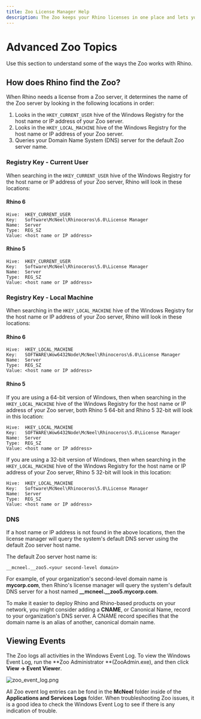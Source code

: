 ```yaml
---
title: Zoo License Manager Help
description: The Zoo keeps your Rhino licenses in one place and lets you share them with Rhino users on your network.
---
```

# Advanced Zoo Topics

Use this section to understand some of the ways the Zoo works with Rhino.

## How does Rhino find the Zoo?

When Rhino needs a license from a Zoo server, it determines the name of the Zoo server by looking in the following locations in order:

1. Looks in the ```HKEY_CURRENT_USER``` hive of the Windows Registry for the host name or IP address of your Zoo server.
2. Looks in the ```HKEY_LOCAL_MACHINE``` hive of the Windows Registry for the host name or IP address of your Zoo server.
3. Queries your Domain Name System (DNS) server for the default Zoo server name.

###  Registry Key - Current User

When searching in the ```HKEY_CURRENT_USER``` hive of the Windows Registry for the host name or IP address of your Zoo server, Rhino will look in these locations:

#### Rhino 6

```
Hive:  HKEY_CURRENT_USER
Key:   Software\McNeel\Rhinoceros\6.0\License Manager
Name:  Server
Type:  REG_SZ
Value: <host name or IP address>
```
#### Rhino 5
```
Hive:  HKEY_CURRENT_USER
Key:   Software\McNeel\Rhinoceros\5.0\License Manager
Name:  Server
Type:  REG_SZ
Value: <host name or IP address>
```

### Registry Key - Local Machine

When searching in the ```HKEY_LOCAL_MACHINE``` hive of the Windows Registry for the host name or IP address of your Zoo server, Rhino will look in these locations:

#### Rhino 6

```
Hive:  HKEY_LOCAL_MACHINE
Key:   SOFTWARE\Wow6432Node\McNeel\Rhinoceros\6.0\License Manager
Name:  Server
Type:  REG_SZ
Value: <host name or IP address>
```

#### Rhino 5

If you are using a 64-bit version of Windows, then when searching in the ```HKEY_LOCAL_MACHINE``` hive of the Windows Registry for the host name or IP address of your Zoo server, both Rhino 5 64-bit and Rhino 5 32-bit will look in this location:

```
Hive:  HKEY_LOCAL_MACHINE
Key:   SOFTWARE\Wow6432Node\McNeel\Rhinoceros\5.0\License Manager
Name:  Server
Type:  REG_SZ
Value: <host name or IP address>
```

If you are using a 32-bit version of Windows, then when searching in the ```HKEY_LOCAL_MACHINE``` hive of the Windows Registry for the host name or IP address of your Zoo server, Rhino 5 32-bit will look in this location:

```
Hive:  HKEY_LOCAL_MACHINE
Key:   Software\McNeel\Rhinoceros\5.0\License Manager
Name:  Server
Type:  REG_SZ
Value: <host name or IP address>
```

### DNS

If a host name or IP address is not found in the above locations, then the license manager will query the system's default DNS server using the default Zoo server host name.

The default Zoo server host name is:

`__mcneel.__zoo5.<your second-level domain>`

For example, of your organization's second-level domain name is **mycorp.com**, then Rhino's license manager will query the system's default DNS server for a host named **__mcneel.__zoo5.mycorp.com**.

To make it easier to deploy Rhino and Rhino-based products on your network, you might consider adding a **CNAME**, or Canonical Name, record to your organization's DNS server. A CNAME record specifies that the domain name is an alias of another, canonical domain name.

## Viewing Events

The Zoo logs all activities in the Windows Event Log. To view the Windows Event Log, run the **Zoo Administrator **(ZooAdmin.exe), and then click **View → Event Viewer**.

![zoo_event_log.png](http://docs.mcneel.com/zoo/5/en/images/zoo_event_log.png)

All Zoo event log entries can be fond in the **McNeel** folder inside of the **Applications and Services Logs** folder. When troubleshooting Zoo issues, it is a good idea to check the Windows Event Log to see if there is any indication of trouble.
```

```
